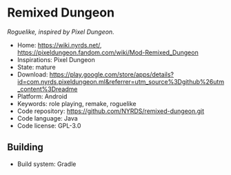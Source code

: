 # Remixed Dungeon

_Roguelike, inspired by Pixel Dungeon._

- Home: https://wiki.nyrds.net/, https://pixeldungeon.fandom.com/wiki/Mod-Remixed_Dungeon
- Inspirations: Pixel Dungeon
- State: mature
- Download: https://play.google.com/store/apps/details?id=com.nyrds.pixeldungeon.ml&referrer=utm_source%3Dgithub%26utm_content%3Dreadme
- Platform: Android
- Keywords: role playing, remake, roguelike
- Code repository: https://github.com/NYRDS/remixed-dungeon.git
- Code language: Java
- Code license: GPL-3.0

## Building

- Build system: Gradle
